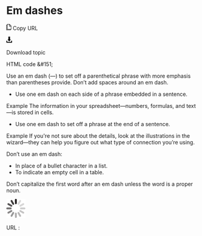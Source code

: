 ﻿# Em dashes

![Copy URL](media/emes/Copy.png)
Copy URL

![Download](media/emes/Download.png)

Download topic

HTML code &\#151;

Use
an em dash (—) to set off a parenthetical phrase with more
emphasis than parentheses provide. Don’t add spaces around an em
dash.

  - Use one em dash on each side of a phrase embedded in a sentence. 

Example The information in your spreadsheet—numbers, formulas, and text—is stored in cells.

  - Use one em dash to set off a phrase at the end of a sentence.

Example If
you're not sure about the details, look at the illustrations in
the wizard—they can help you figure out what type of connection
you’re using.

Don’t use an em dash:

  - In place of a bullet character in a list.
  - To indicate an empty cell in a table.

Don’t capitalize the first word after an em dash unless the word is a proper noun.

![In progress](media/emes/activity-large.gif)

URL :
